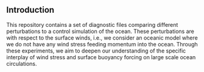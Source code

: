 ## Introduction

This repository contains a set of diagnostic files comparing different perturbations to a control simulation of the ocean. These perturbations are with respect to the surface winds, i.e., we consider an oceanic model where we do not have any wind stress feeding momentum into the ocean. Through these experiments, we aim to deepen our understanding of the specific interplay of wind stress and surface buoyancy forcing on large scale ocean circulations.

